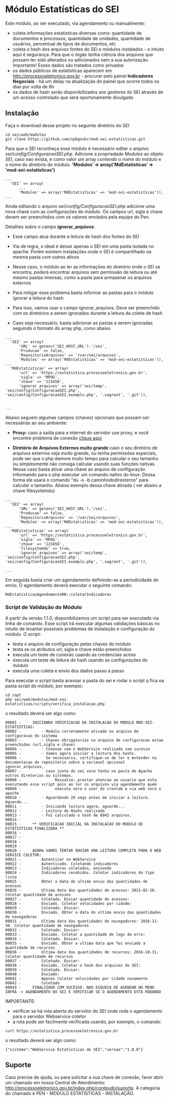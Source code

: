 # Módulo Estatísticas do SEI

Este módulo, ao ser executado, via agendamento ou manualmente:
- coleta informações estatísticas diversas como: quantidade de documentos e processos, quantidade de unidades, quantidade de usuários, percentual de tipos de documentos, etc
- coleta o hash dos arquivos fontes do SEI e módulos instalados - o intuito aqui é segurança. Para que o órgão tenha ciência dos arquivos que possam ter sido alterados ou adicionados sem a sua autorização. Importante! Esses dados são tratados como privados
- os dados públicos de estatísticas aparecem em http://processoeletronico.gov.br - procurar pelo painel **Indicadores Negociais** - há um delay na atualização do painel que ocorre todos os dias por volta de 6h
- os dados de hash serão disponibilizados aos gestores do SEI através de um acesso controlado que será oportunamente divulgado


## Instalação
Faça o download desse projeto no seguinte diretório do SEI
```
cd sei/web/modulos
git clone https://github.com/spbgovbr/mod-sei-estatisticas.git
```

Para que o SEI reconheça esse módulo é necessário editar o arquivo *sei/config/ConfiguracaoSEI.php*.
Adicione a propriedade *Modulos* ao objeto *SEI*, caso nao exista, e como valor um array contendo o nome do módulo e o nome do diretório do módulo. **'Modulos' => array('MdEstatisticas' => 'mod-sei-estatisticas')**
```
...
  'SEI' => array(
      ...
      'Modulos' => array('MdEstatisticas' => 'mod-sei-estatisticas')),
...
  ```
Ainda editando o arquivo *sei/config/ConfiguracaoSEI.php* adicione uma nova chave com as configurações do módulo.
Os campos url, sigla e chave devem ser preenchidos com os valores enviados pela equipe do Pen.

Detalhes sobre o campo **ignorar_arquivos**:

- Esse campo atua durante a leitura de hash dos fontes do SEI

- Via de regra, o ideal é deixar apenas o SEI em uma pasta isolada no apache. Porém existem instalações onde o SEI é compartilhado na mesma pasta com outros ativos

- Nesse caso, o módulo ao ler as informações do diretório onde o SEI se encontra, poderá encontrar arquivos sem permissão de leitura ou até mesmo pastas imensas, como a pasta para armazenar os arquivos externos

- Para mitigar esse problema basta informar as pastas para o módulo ignorar a leitura do hash

- Para isso, vamos usar o campo ignorar_arquivos. Deve ser preenchido com os diretórios a serem ignorados durante a leitura da coleta de hash

- Caso seja necessário, basta adicionar as pastas a serem ignoradas seguindo o formato do array php, como abaixo

```
...
  'SEI' => array(
      'URL' => getenv('SEI_HOST_URL').'/sei',
      'Producao' => false,
      'RepositorioArquivos' => '/var/sei/arquivos',
      'Modulos' => array('MdEstatisticas' => 'mod-sei-estatisticas')),
...
  'MdEstatisticas' => array(
      'url' => 'https://estatistica.processoeletronico.gov.br',
      'sigla' => 'MPOG',
      'chave' => '123456',
      'ignorar_arquivos' => array('sei/temp', 'sei/config/ConfiguracaoSEI.php', 'sei/config/ConfiguracaoSEI.exemplo.php', '.vagrant', '.git')),


...
  ```

Abaixo seguem algumas campos (chaves) opcionais que possam ser necessárias ao seu ambiente:

- **Proxy:**
	caso a saída para a internet do servidor use proxy, e você encontre problema de conexão [clique aqui](READMEproxy.md) 

- **Diretório de Arquivos Externos muito grande**
	caso o seu diretório de arquivos externos seja muito grande, ou tenha permissões especiais, pode ser que o php demore muito tempo para calcular o seu tamanho ou simplesmente não consiga calcular usando suas funções nativas. Nesse caso basta ativar uma chave ao arquivo de configuração informando para o php executar um comando nativo do linux. Dessa forma ele usará o comando "du -s -b caminhododirexterno" para calcular o tamanho. Abaixo exemplo dessa chave ativada ( ver abaixo a chave filesystemdu)
```
...
  'SEI' => array(
      'URL' => getenv('SEI_HOST_URL').'/sei',
      'Producao' => false,
      'RepositorioArquivos' => '/var/sei/arquivos',
      'Modulos' => array('MdEstatisticas' => 'mod-sei-estatisticas')),
...
  'MdEstatisticas' => array(
      'url' => 'https://estatistica.processoeletronico.gov.br',
      'sigla' => 'MPOG',
      'chave' => '123456',
      'filesystemdu' => true,
      'ignorar_arquivos' => array('sei/temp', 'sei/config/ConfiguracaoSEI.php', 'sei/config/ConfiguracaoSEI.exemplo.php', '.vagrant', '.git')),

...
```

Em seguida basta criar um agendamento definindo-se a periodicidade do envio. O agendamento deverá executar o seguinte comando:

 ```
MdEstatisticasAgendamentoRN::coletarIndicadores
 ```



### Script de Validação do Módulo

A partir da versão 1.1.0, disponibilizamos um script para ser executado via linha de comando. Esse script irá executar algumas validações básicas no intuito de levantar possíveis problemas de instalação e configuração do módulo. O script:
- testa o arquivo de configuração pelas chaves do módulo
- testa se os atributos url, sigla e chave estão preenchidos
- executa um teste de conexão usando as credenciais acima
- executa um teste de leitura do hash usando as configurações do módulo 
- executa uma coleta e envio dos dados passo a passo

Para executar o script basta acessar a pasta do sei e rodar o script q fica na pasta script do módulo, por exemplo:
```
cd /opt
php sei/web/modulos/mod-sei-estatisticas/scripts/verifica_instalacao.php
```
o resultado deverá ser algo como:
```
00001 -     INICIANDO VERIFICACAO DA INSTALACAO DO MODULO MOD-SEI-ESTATISTICAS:
00002 -         - Modulo corretamente ativado no arquivo de configuracao do sistema
00003 -         - Chaves obrigatorias no arquivo de configuracao estao preenchidas (url,sigla e chave)
00004 -         - Conexao com o WebService realizada com sucesso
00005 -         - Vamos agora iniciar a leitura dos hashs.
00006 -           Se necessario, certifique-se de ler e entender na documentacao do repositorio sobre a variavel opcional ignorar_arquivos,
00007 -           caso junto do sei voce tenha na pasta do Apache outros diretorios ou sistemas.
00008 -               Ressalva: prestar atencao ao usuario que esta executando esse script pois ao ler os arquivos via agendamento quem
00009 -               executa sera o user do crontab e via web sera o apache
00010 -         - Aguardando 20 segs antes de iniciar a leitura. Aguarde...
00011 -         - Iniciando leitura agora, aguarde...
00012 -         - Leitura de Hashs realizada
00013 -         - Foi calculado o hash de 6942 arquivos.
00014 -
00015 -     ** VERIFICACAO INICIAL DA INSTALACAO DO MODULO DE ESTATISTICAS FINALIZADA **
00016 -
00017 -
00018 -
00019 -
00020 -     AGORA VAMOS TENTAR ENVIAR UMA LEITURA COMPLETA PARA O WEB SERVICE COLETOR:
00021 -         Autenticar no WebService
00022 -         Autenticado. Coletando indicadores
00023 -         Indicadores coletados, enviando
00024 -         Indicadores recebidos. Coletar indicadores do tipo lista
00025 -         Obter a data do ultimo envio das quantidades de acessos
00026 -         Ultima data das quantidades de acessos: 2021-02-10. Coletar quantidade de acessos
00027 -         Coletado. Enviar quantidade de acessos:
00028 -         Enviado. Coletar velocidades por cidade:
00029 -         Coletado. Enviar:
00030 -         Enviado. Obter a data do ultimo envio das quantidades de navegadores
00031 -         Ultima data das quantidades de navegadores: 2016-11-30. Coletar quantidade de navegadores
00032 -         Coletado. Enviar:
00033 -         Enviado. Coletar a quantidade de logs de erro:
00034 -         Coletado. Enviar:
00035 -         Enviado. Obter a ultima data que foi enviado a quantidade de recursos
00036 -         Ultima data das quantidades de recursos: 2016-10-31. Coletar quantidade de recursos
00037 -         Coletado. Enviar:
00038 -         Enviado. Coletar o hash dos arquivos do SEI:
00039 -         Coletado. Enviar:
00040 -         Enviado:
00041 -         Apenas Coletar velocidades por cidade novamente
00042 -         Coletado
00043 -     FINALIZADO COM SUCESSO. NAO ESQUECA DE AGENDAR NO MENU INFRA -> AGENDAMENTO DO SEI E VERIFICAR SE O AGENDAMENTO ESTA RODANDO
```

IMPORTANTE:
- verificar se há rota aberta do servidor do SEI onde roda o agendamento para o servidor Webservice coletor
- a rota pode ser facilmente verificada usando, por exemplo, o comando:
```
curl https://estatistica.processoeletronico.gov.br
 ```
o resultado deverá ser algo como:
```
{"sistema":"WebService Estatísticas do SEI","versao":"1.0.0"}
 ```

## Suporte
Caso precise de ajuda, ou para solicitar a sua chave de conexão, favor abrir um chamado em nossa Central de Atendimento:
http://processoeletronico.gov.br/index.php/conteudo/suporte. A categoria do chamado é PEN - MODULO ESTATISTICAS - INSTALAÇÃO.